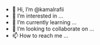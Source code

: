 - 👋 Hi, I’m @kamalrafii
- 👀 I’m interested in ...
- 🌱 I’m currently learning ...
- 💞️ I’m looking to collaborate on ...
- 📫 How to reach me ...

<!---
kamalrafii/kamalrafii is a ✨ special ✨ repository because its `README.md` (this file) appears on your GitHub profile.
You can click the Preview link to take a look at your changes.
--->
